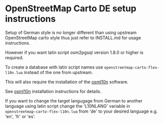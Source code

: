# OpenStreetMap Carto DE setup instructions

Setup of German style is no longer different than using upstream
OpenStreetMap carto style thus just refer to INSTALL.md for usage
instructions.

However if you want latin script osm2pgsql version 1.8.0 or higher is
required.

To create a database with latin script names use
```openstreetmap-carto-flex-l10n.lua``` instead of the one from upstream.

This will also require the installation of the
[osml10n](https://github.com/giggls/osml10n) software.

See [osml10n](https://github.com/giggls/osml10n) installation instructions for details.

If you want to change the target langugage from German to another language
using latin script change the 'L10NLANG' variable in
```openstreetmap-carto-flex-l10n.lua``` from 'de' to your desired language
e.g.  'en', 'fr' or 'es'.
